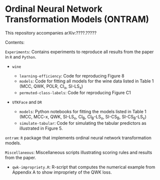 # Ordinal Neural Network Transformation Models (ONTRAM)

This repository accompanies arXiv:????.?????

Contents:

`Experiments`: Contains experiments to reproduce all results from the paper
in `R` and `Python`.

- `wine`

	- `learning-efficiency`: Code for reproducing Figure 8
	- `models`: Code for fitting all models for the wine data listed
	  in Table 1 (MCC, QWK, POLR, CI<sub>x</sub>, SI-LS<sub>x</sub>)
	- `permuted-class-labels`: Code for reproducing Figure C1

- `UTKFace` and `DR`

	- `models`: Python notebooks for fitting the models listed in Table 1
	  (MCC, MCC-x, QWK, SI-LS<sub>x</sub>, CI<sub>B</sub>, 
	  CI<sub>B</sub>-LS<sub>x</sub>, SI-CS<sub>B</sub>, 
	  SI-CS<sub>B</sub>-LS<sub>x</sub>)
	- `simulate-tabular`: Code for simulating the tabular predictors as
	  illustrated in Figure 5.

`ontram`: `R` package that implements ordinal neural network transformation
models.

`Miscellaneous`: Miscellaneous scripts illustrating scoring rules and results
from the paper.

- `qwk-impropriety.R`: R-script that computes the numerical example from
  Appendix A to show impropriety of the QWK loss.

